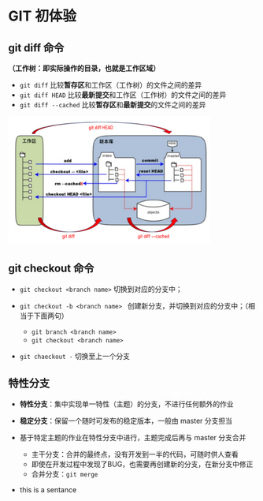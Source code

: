 # GIT 初体验



## git diff 命令

**（工作树：即实际操作的目录，也就是工作区域）**

- `git diff` 		比较**暂存区**和工作区（工作树）的文件之间的差异
- `git diff HEAD`            比较**最新提交**和工作区（工作树）的文件之间的差异
- `git diff --cached`       比较**暂存区**和**最新提交**的文件之间的差异

<img src="res\git diff示意图.jpg" alt="image-20231115113156984" style="zoom: 40%;" />

## git checkout 命令

- `git checkout <branch name>`  切换到对应的分支中；
- `git checkout -b <branch name> `  创建新分支，并切换到对应的分支中；（相当于下面两句）
  - `git branch <branch name>`
  - `git checkout <branch name>`

- `git chaeckout -`  切换至上一个分支



## 特性分支

- **特性分支**：集中实现单一特性（主题）的分支，不进行任何额外的作业
- **稳定分支**：保留一个随时可发布的稳定版本，一般由 master 分支担当
- 基于特定主题的作业在特性分支中进行，主题完成后再与 master 分支合并
  - 主干分支：合并的最终点，没有开发到一半的代码，可随时供人查看
  - 即使在开发过程中发现了BUG，也需要再创建新的分支，在新分支中修正
  - 合并分支：`git merge` 

- this is a sentance
